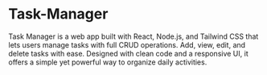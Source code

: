 # Task-Manager
Task Manager is a web app built with React, Node.js, and Tailwind CSS that lets users manage tasks with full CRUD operations. Add, view, edit, and delete tasks with ease. Designed with clean code and a responsive UI, it offers a simple yet powerful way to organize daily activities.
